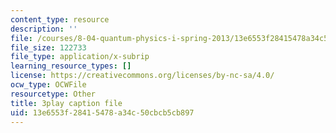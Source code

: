 ```yaml
---
content_type: resource
description: ''
file: /courses/8-04-quantum-physics-i-spring-2013/13e6553f28415478a34c50cbcb5cb897_H5m39G-FAwE.vtt
file_size: 122733
file_type: application/x-subrip
learning_resource_types: []
license: https://creativecommons.org/licenses/by-nc-sa/4.0/
ocw_type: OCWFile
resourcetype: Other
title: 3play caption file
uid: 13e6553f-2841-5478-a34c-50cbcb5cb897
---
```

